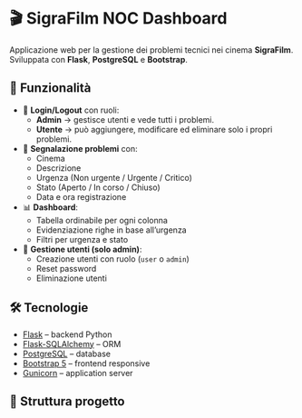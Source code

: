 # 🎬 SigraFilm NOC Dashboard

Applicazione web per la gestione dei problemi tecnici nei cinema **SigraFilm**.  
Sviluppata con **Flask**, **PostgreSQL** e **Bootstrap**.

## 🚀 Funzionalità

- 🔑 **Login/Logout** con ruoli:
  - **Admin** → gestisce utenti e vede tutti i problemi.
  - **Utente** → può aggiungere, modificare ed eliminare solo i propri problemi.
- 📝 **Segnalazione problemi** con:
  - Cinema
  - Descrizione
  - Urgenza (Non urgente / Urgente / Critico)
  - Stato (Aperto / In corso / Chiuso)
  - Data e ora registrazione
- 📊 **Dashboard**:
  - Tabella ordinabile per ogni colonna
  - Evidenziazione righe in base all’urgenza
  - Filtri per urgenza e stato
- 👥 **Gestione utenti (solo admin)**:
  - Creazione utenti con ruolo (`user` o `admin`)
  - Reset password
  - Eliminazione utenti

## 🛠️ Tecnologie

- [Flask](https://flask.palletsprojects.com/) – backend Python
- [Flask-SQLAlchemy](https://flask-sqlalchemy.palletsprojects.com/) – ORM
- [PostgreSQL](https://www.postgresql.org/) – database
- [Bootstrap 5](https://getbootstrap.com/) – frontend responsive
- [Gunicorn](https://gunicorn.org/) – application server

## 📂 Struttura progetto


